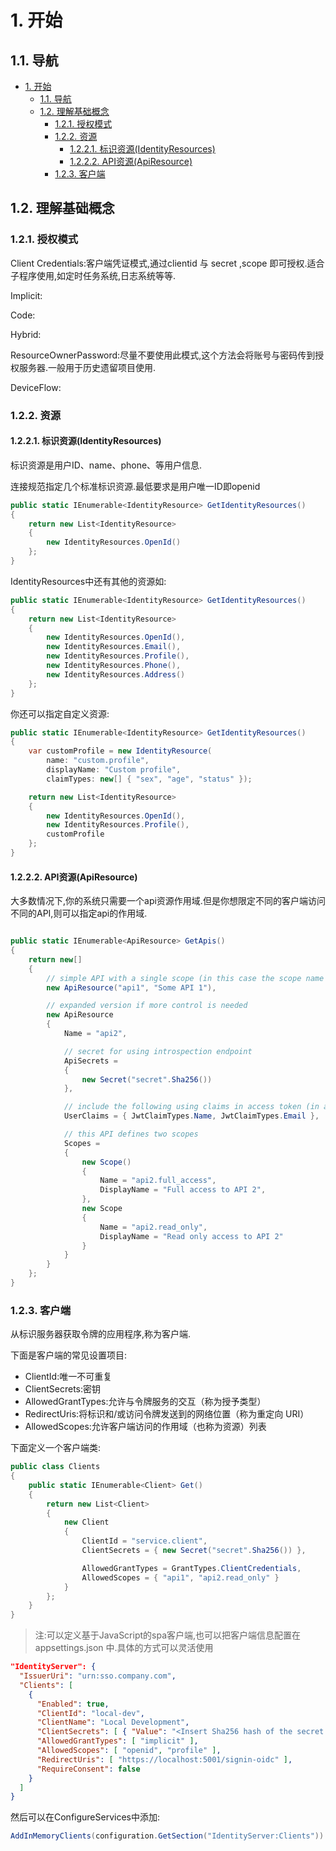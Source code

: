 # 1. 开始

## 1.1. 导航

<!-- TOC -->

- [1. 开始](#1-开始)
    - [1.1. 导航](#11-导航)
    - [1.2. 理解基础概念](#12-理解基础概念)
        - [1.2.1. 授权模式](#121-授权模式)
        - [1.2.2. 资源](#122-资源)
            - [1.2.2.1. 标识资源(IdentityResources)](#1221-标识资源identityresources)
            - [1.2.2.2. API资源(ApiResource)](#1222-api资源apiresource)
        - [1.2.3. 客户端](#123-客户端)

<!-- /TOC -->

## 1.2. 理解基础概念

### 1.2.1. 授权模式

Client Credentials:客户端凭证模式,通过clientid 与 secret ,scope 即可授权.适合子程序使用,如定时任务系统,日志系统等等.

Implicit:

Code:

Hybrid:

ResourceOwnerPassword:尽量不要使用此模式,这个方法会将账号与密码传到授权服务器.一般用于历史遗留项目使用.

DeviceFlow:


### 1.2.2. 资源

#### 1.2.2.1. 标识资源(IdentityResources)

标识资源是用户ID、name、phone、等用户信息.

连接规范指定几个标准标识资源.最低要求是用户唯一ID即openid

```c#
public static IEnumerable<IdentityResource> GetIdentityResources()
{
    return new List<IdentityResource>
    {
        new IdentityResources.OpenId()
    };
}
```

IdentityResources中还有其他的资源如:

```c#
public static IEnumerable<IdentityResource> GetIdentityResources()
{
    return new List<IdentityResource>
    {
        new IdentityResources.OpenId(),
        new IdentityResources.Email(),
        new IdentityResources.Profile(),
        new IdentityResources.Phone(),
        new IdentityResources.Address()
    };
}
```

你还可以指定自定义资源:

```c#
public static IEnumerable<IdentityResource> GetIdentityResources()
{
    var customProfile = new IdentityResource(
        name: "custom.profile",
        displayName: "Custom profile",
        claimTypes: new[] { "sex", "age", "status" });

    return new List<IdentityResource>
    {
        new IdentityResources.OpenId(),
        new IdentityResources.Profile(),
        customProfile
    };
}
```

#### 1.2.2.2. API资源(ApiResource)

大多数情况下,你的系统只需要一个api资源作用域.但是你想限定不同的客户端访问不同的API,则可以指定api的作用域.

```c#

public static IEnumerable<ApiResource> GetApis()
{
    return new[]
    {
        // simple API with a single scope (in this case the scope name is the same as the api name)
        new ApiResource("api1", "Some API 1"),

        // expanded version if more control is needed
        new ApiResource
        {
            Name = "api2",

            // secret for using introspection endpoint
            ApiSecrets =
            {
                new Secret("secret".Sha256())
            },

            // include the following using claims in access token (in addition to subject id)
            UserClaims = { JwtClaimTypes.Name, JwtClaimTypes.Email },

            // this API defines two scopes
            Scopes =
            {
                new Scope()
                {
                    Name = "api2.full_access",
                    DisplayName = "Full access to API 2",
                },
                new Scope
                {
                    Name = "api2.read_only",
                    DisplayName = "Read only access to API 2"
                }
            }
        }
    };
}

```

### 1.2.3. 客户端

从标识服务器获取令牌的应用程序,称为客户端.

下面是客户端的常见设置项目:

* ClientId:唯一不可重复
* ClientSecrets:密钥
* AllowedGrantTypes:允许与令牌服务的交互（称为授予类型）
* RedirectUris:将标识和/或访问令牌发送到的网络位置（称为重定向 URI）
* AllowedScopes:允许客户端访问的作用域（也称为资源）列表

下面定义一个客户端类:

```c#
public class Clients
{
    public static IEnumerable<Client> Get()
    {
        return new List<Client>
        {
            new Client
            {
                ClientId = "service.client",
                ClientSecrets = { new Secret("secret".Sha256()) },

                AllowedGrantTypes = GrantTypes.ClientCredentials,
                AllowedScopes = { "api1", "api2.read_only" }
            }
        };
    }
}
```

> 注:可以定义基于JavaScript的spa客户端,也可以把客户端信息配置在 appsettings.json 中.具体的方式可以灵活使用

```json
"IdentityServer": {
  "IssuerUri": "urn:sso.company.com",
  "Clients": [
    {
      "Enabled": true,
      "ClientId": "local-dev",
      "ClientName": "Local Development",
      "ClientSecrets": [ { "Value": "<Insert Sha256 hash of the secret encoded as Base64 string>" } ],
      "AllowedGrantTypes": [ "implicit" ],
      "AllowedScopes": [ "openid", "profile" ],
      "RedirectUris": [ "https://localhost:5001/signin-oidc" ],
      "RequireConsent": false
    }
  ]
}
```

然后可以在ConfigureServices中添加:

```c#
AddInMemoryClients(configuration.GetSection("IdentityServer:Clients"))
```